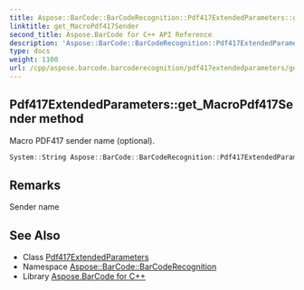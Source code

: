 ```yaml
---
title: Aspose::BarCode::BarCodeRecognition::Pdf417ExtendedParameters::get_MacroPdf417Sender method
linktitle: get_MacroPdf417Sender
second_title: Aspose.BarCode for C++ API Reference
description: 'Aspose::BarCode::BarCodeRecognition::Pdf417ExtendedParameters::get_MacroPdf417Sender method. Macro PDF417 sender name (optional) in C++.'
type: docs
weight: 1100
url: /cpp/aspose.barcode.barcoderecognition/pdf417extendedparameters/get_macropdf417sender/
---
```

## Pdf417ExtendedParameters::get_MacroPdf417Sender method


Macro PDF417 sender name (optional).

```cpp
System::String Aspose::BarCode::BarCodeRecognition::Pdf417ExtendedParameters::get_MacroPdf417Sender() const
```

## Remarks


Sender name



## See Also

* Class [Pdf417ExtendedParameters](../)
* Namespace [Aspose::BarCode::BarCodeRecognition](../../)
* Library [Aspose.BarCode for C++](../../../)
